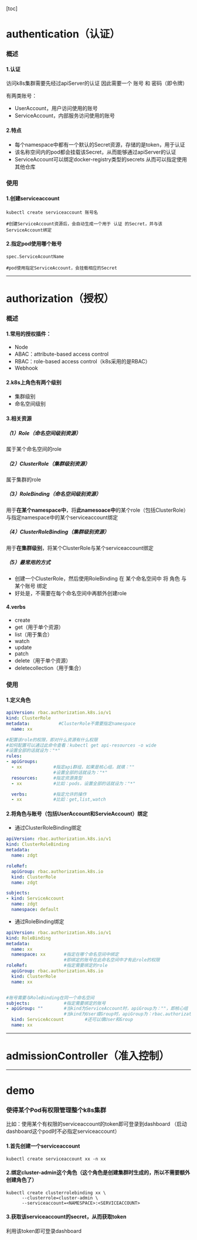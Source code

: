 [toc]
# authentication（认证）
### 概述
#### 1.认证
访问k8s集群需要先经过apiServer的认证
因此需要一个 账号 和 密码（即令牌）

有两类账号：
* UserAccount，用户访问使用的账号
* ServiceAccount，内部服务访问使用的账号

#### 2.特点
* 每个namespace中都有一个默认的Secret资源，存储的是token，用于认证
* 该名称空间内的pod都会挂载该Secret，从而能够通过apiServer的认证
* ServiceAccount可以绑定docker-registry类型的secrets
从而可以指定使用其他仓库

### 使用
#### 1.创建serviceaccount
```shell
kubectl create serviceaccount 账号名

#创建ServiceAccount资源后，会自动生成一个用于 认证 的Secret，并与该ServiceAccount绑定
```
#### 2.指定pod使用哪个账号
```shell
spec.ServiceAcountName

#pod使用指定ServiceAccount，会挂载相应的Secret
```

***

# authorization（授权）
### 概述
#### 1.常用的授权插件：
* Node
* ABAC：attribute-based access control
* RBAC：role-based access control（k8s采用的是RBAC）
* Webhook

#### 2.k8s上角色有两个级别
* 集群级别
* 命名空间级别

#### 3.相关资源
##### （1）Role（命名空间级别资源）				
属于某个命名空间的role
##### （2）ClusterRole（集群级别资源）		
属于集群的role
##### （3）RoleBinding（命名空间级别资源）
用于**在某个namespace中**，将**此namesoace中**的某个role（包括ClusterRole）与指定namespace中的某个serviceaccount绑定
##### （4）ClusterRoleBinding（集群级别资源）
用于**在集群级别**，将某个ClusterRole与某个serviceaccount绑定

##### （5）最常用的方式
* 创建一个ClusterRole，然后使用RoleBinding 在 某个命名空间中 将 角色 与 某个账号 绑定
* 好处是，不需要在每个命名空间中再额外创建role

#### 4.verbs
* create
* get（用于单个资源）
* list（用于集合）
* watch
* update
* patch
* delete（用于单个资源）
* deletecollection（用于集合）

### 使用

#### 1.定义角色
```yaml
apiVersion: rbac.authorization.k8s.io/v1
kind: ClusterRole
metadata:           #ClusterRole不需要指定namespace
  name: xx		

#配置该role的权限，即对什么资源有什么权限
#如何配置可以通过此命令查看：kubectl get api-resources -o wide
#设置全部的话就设为："*"
rules:
- apiGroups:
  - xx            #指定api群组，如果是核心组，就填：""
                  #设置全部的话就设为："*"
  resources:      #指定资源类型
  - xx            #比如：pods，设置全部的话就设为："*"

  verbs:          #指定允许的操作
  - xx            #比如：get,list,watch
```

#### 2.将角色与账号（包括UserAccount和ServieAccount）绑定
* 通过ClusterRoleBinding绑定
```yaml
apiVersion: rbac.authorization.k8s.io/v1
kind: ClusterRoleBinding
metadata:
  name: zdgt

roleRef:
  apiGroup: rbac.authorization.k8s.io
  kind: ClusterRole
  name: zdgt

subjects:
- kind: ServiceAccount
  name: zdgt
  namespace: default
```

* 通过RoleBinding绑定
```yaml
apiVersion: rbac.authorization.k8s.io/v1
kind: RoleBinding
metadata:
  name: xx
  namespace: xx       #指定在哪个命名空间中绑定
                      #即绑定的账号在此命名空间中才有此role的权限
roleRef:              #指定需要绑定的role
  apiGroup: rbac.authorization.k8s.io
  kind: ClusterRole
  name: xx


#账号需要与RoleBinding在同一个命名空间
subjects:             #指定需要绑定的账号
- apiGroup: ""        #当kind为ServiceAccount时，apiGroup为：""，即核心组
                      #当kind为User或Group时，apiGroup为：rbac.authorization.k8s.io
  kind: ServiceAccount        #还可以填User和Group
  name: xx
```
***
# admissionController（准入控制）

***

# demo
### 使得某个Pod有权限管理整个k8s集群

比如：使用某个有权限的serviceaccount的token即可登录到dashboard
      （启动dashboard这个pod时不必指定serviceaccount）

#### 1.首先创建一个serviceaccount
```shell
kubectl create serviceaccount xx -n xx
```

#### 2.绑定cluster-admin这个角色（这个角色是创建集群时生成的，所以不需要额外创建角色了）
```shell
kubectl create clusterrolebinding xx \
	  --clusterrole=cluster-admin \
	  --serviceaccount=<NAMESPACE>:<SERVICEACCOUNT>
```
#### 3.获取该serviceaccount的secret，从而获取token
利用该token即可登录dashboard
